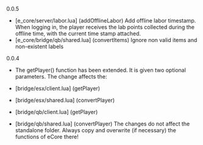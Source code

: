 0.0.5
- [e_core/server/labor.lua] (addOfflineLabor) Add offline labor timestamp. When logging in, the player receives the lab points collected during the offline time, with the current time stamp attached.
- [e_core/bridge/qb/shared.lua] (convertItems) Ignore non valid items and non-existent labels

0.0.4
- The getPlayer() function has been extended. It is given two optional parameters.
The change affects the:
- [bridge/esx/client.lua] (getPlayer)
- [bridge/esx/shared.lua] (convertPlayer)

- [bridge/qb/client.lua] (getPlayer)
- [bridge/qb/shared.lua] (convertPlayer)
The changes do not affect the standalone folder. Always copy and overwrite (if necessary) the functions of eCore there!
